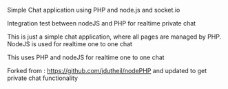 Simple Chat application using PHP and node.js and socket.io

Integration test between nodeJS and PHP for realtime private chat

This is just a simple chat application, where all pages are managed by PHP. NodeJS is used for realtime one to one chat

This uses PHP and nodeJS for realtime one to one chat

Forked from : https://github.com/jdutheil/nodePHP and updated to get private chat functionality
